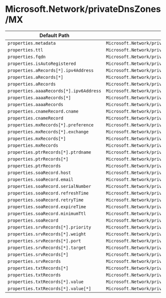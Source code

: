 # Microsoft.Network/privateDnsZones/MX

| Default Path | Alias |
|---|---|
| `properties.metadata` | `Microsoft.Network/privateDnsZones/MX/metadata` |
| `properties.ttl` | `Microsoft.Network/privateDnsZones/MX/ttl` |
| `properties.fqdn` | `Microsoft.Network/privateDnsZones/MX/fqdn` |
| `properties.isAutoRegistered` | `Microsoft.Network/privateDnsZones/MX/isAutoRegistered` |
| `properties.aRecords[*].ipv4Address` | `Microsoft.Network/privateDnsZones/MX/aRecords[*].ipv4Address` |
| `properties.aRecords[*]` | `Microsoft.Network/privateDnsZones/MX/aRecords[*]` |
| `properties.aRecords` | `Microsoft.Network/privateDnsZones/MX/aRecords` |
| `properties.aaaaRecords[*].ipv6Address` | `Microsoft.Network/privateDnsZones/MX/aaaaRecords[*].ipv6Address` |
| `properties.aaaaRecords[*]` | `Microsoft.Network/privateDnsZones/MX/aaaaRecords[*]` |
| `properties.aaaaRecords` | `Microsoft.Network/privateDnsZones/MX/aaaaRecords` |
| `properties.cnameRecord.cname` | `Microsoft.Network/privateDnsZones/MX/cnameRecord.cname` |
| `properties.cnameRecord` | `Microsoft.Network/privateDnsZones/MX/cnameRecord` |
| `properties.mxRecords[*].preference` | `Microsoft.Network/privateDnsZones/MX/mxRecords[*].preference` |
| `properties.mxRecords[*].exchange` | `Microsoft.Network/privateDnsZones/MX/mxRecords[*].exchange` |
| `properties.mxRecords[*]` | `Microsoft.Network/privateDnsZones/MX/mxRecords[*]` |
| `properties.mxRecords` | `Microsoft.Network/privateDnsZones/MX/mxRecords` |
| `properties.ptrRecords[*].ptrdname` | `Microsoft.Network/privateDnsZones/MX/ptrRecords[*].ptrdname` |
| `properties.ptrRecords[*]` | `Microsoft.Network/privateDnsZones/MX/ptrRecords[*]` |
| `properties.ptrRecords` | `Microsoft.Network/privateDnsZones/MX/ptrRecords` |
| `properties.soaRecord.host` | `Microsoft.Network/privateDnsZones/MX/soaRecord.host` |
| `properties.soaRecord.email` | `Microsoft.Network/privateDnsZones/MX/soaRecord.email` |
| `properties.soaRecord.serialNumber` | `Microsoft.Network/privateDnsZones/MX/soaRecord.serialNumber` |
| `properties.soaRecord.refreshTime` | `Microsoft.Network/privateDnsZones/MX/soaRecord.refreshTime` |
| `properties.soaRecord.retryTime` | `Microsoft.Network/privateDnsZones/MX/soaRecord.retryTime` |
| `properties.soaRecord.expireTime` | `Microsoft.Network/privateDnsZones/MX/soaRecord.expireTime` |
| `properties.soaRecord.minimumTtl` | `Microsoft.Network/privateDnsZones/MX/soaRecord.minimumTtl` |
| `properties.soaRecord` | `Microsoft.Network/privateDnsZones/MX/soaRecord` |
| `properties.srvRecords[*].priority` | `Microsoft.Network/privateDnsZones/MX/srvRecords[*].priority` |
| `properties.srvRecords[*].weight` | `Microsoft.Network/privateDnsZones/MX/srvRecords[*].weight` |
| `properties.srvRecords[*].port` | `Microsoft.Network/privateDnsZones/MX/srvRecords[*].port` |
| `properties.srvRecords[*].target` | `Microsoft.Network/privateDnsZones/MX/srvRecords[*].target` |
| `properties.srvRecords[*]` | `Microsoft.Network/privateDnsZones/MX/srvRecords[*]` |
| `properties.srvRecords` | `Microsoft.Network/privateDnsZones/MX/srvRecords` |
| `properties.txtRecords[*]` | `Microsoft.Network/privateDnsZones/MX/txtRecords[*]` |
| `properties.txtRecords` | `Microsoft.Network/privateDnsZones/MX/txtRecords` |
| `properties.txtRecords[*].value` | `Microsoft.Network/privateDnsZones/MX/txtRecords[*].value` |
| `properties.txtRecords[*].value[*]` | `Microsoft.Network/privateDnsZones/MX/txtRecords[*].value[*]` |

